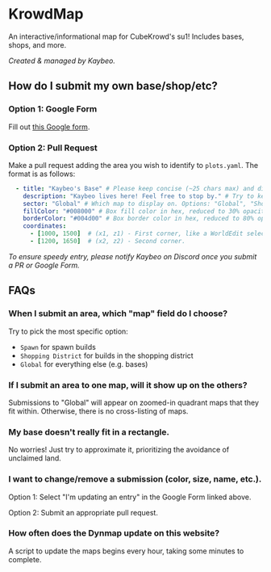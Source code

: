 # KrowdMap

An interactive/informational map for CubeKrowd's su1! Includes bases, shops, and more.

*Created & managed by Kaybeo.*

## How do I submit my own base/shop/etc?

### Option 1: Google Form

Fill out [this Google form](https://forms.gle/AFC7trTuWZtGDRMX8).

### Option 2: Pull Request

Make a pull request adding the area you wish to identify to `plots.yaml`. The format is as follows:

```yaml
  - title: "Kaybeo's Base" # Please keep concise (~25 chars max) and distinct.
    description: "Kaybeo lives here! Feel free to stop by." # Try to keep on the shorter side (~300 chars max).
    sector: "Global" # Which map to display on. Options: "Global", "Shopping District", and "Spawn".
    fillColor: "#008000" # Box fill color in hex, reduced to 30% opacity on the actual map.
    borderColor: "#004d00" # Box border color in hex, reduced to 80% opacity on the actual map.
    coordinates:
      - [1000, 1500]  # (x1, z1) - First corner, like a WorldEdit selection.
      - [1200, 1650]  # (x2, z2) - Second corner.
```

*To ensure speedy entry, please notify Kaybeo on Discord once you submit a PR or Google Form.*

## FAQs

### When I submit an area, which "map" field do I choose?
Try to pick the most specific option:
- `Spawn` for spawn builds
- `Shopping District` for builds in the shopping district
- `Global` for everything else (e.g. bases)

### If I submit an area to one map, will it show up on the others?
Submissions to "Global" will appear on zoomed-in quadrant maps that they fit within. Otherwise, there is no cross-listing of maps.

### My base doesn't really fit in a rectangle.
No worries! Just try to approximate it, prioritizing the avoidance of unclaimed land.

### I want to change/remove a submission (color, size, name, etc.).
Option 1: Select "I'm updating an entry" in the Google Form linked above.

Option 2: Submit an appropriate pull request.

### How often does the Dynmap update on this website?
A script to update the maps begins every hour, taking some minutes to complete.
